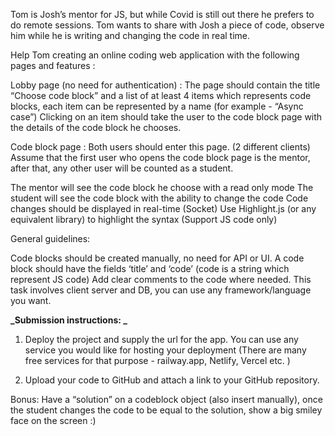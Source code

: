 Tom is Josh’s mentor for JS, but while Covid is still out there he prefers to do remote sessions.
Tom wants to share with Josh a piece of code, observe him while he is writing and changing the code in real time.

Help Tom creating an online coding web application with the following pages and features :

Lobby page (no need for authentication) :
The page should contain the title “Choose code block” and a list of at least 4 items which represents code blocks, each item can be represented by a name (for example - “Async case”)
Clicking on an item should take the user to the code block page with the details of the code block he chooses.

Code block page :
Both users should enter this page. (2 different clients)
Assume that the first user who opens the code block page is the mentor, after that, any other user will be counted as a student.

The mentor will see the code block he choose with a read only mode
The student will see the code block with the ability to change the code
Code changes should be displayed in real-time (Socket)
Use Highlight.js (or any equivalent library) to highlight the syntax
(Support JS code only)

General guidelines:

Code blocks should be created manually, no need for API or UI.
A code block should have the fields ‘title’ and ‘code’ (code is a string which represent JS code)
Add clear comments to the code where needed.
This task involves client server and DB, you can use any framework/language you want.

**_Submission instructions: _**

1. Deploy the project and supply the url for the app.
   You can use any service you would like for hosting your deployment (There are many free services for that purpose - railway.app, Netlify, Vercel etc. )

2. Upload your code to GitHub and attach a link to your GitHub repository.

Bonus:
Have a “solution” on a codeblock object (also insert manually), once the student changes the code to be equal to the solution, show a big smiley face on the screen :)
